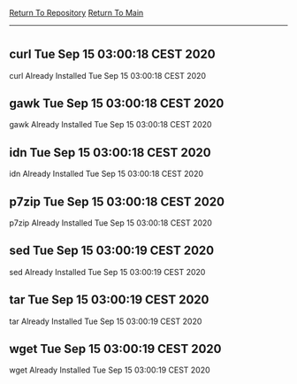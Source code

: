 [Return To Repository](https://github.com/bast69/piholeparser/)
[Return To Main](https://github.com/bast69/piholeparser/blob/master/RecentRunLogs/Mainlog.md)
____________________________________
# 
## curl Tue Sep 15 03:00:18 CEST 2020
curl Already Installed Tue Sep 15 03:00:18 CEST 2020
## gawk Tue Sep 15 03:00:18 CEST 2020
gawk Already Installed Tue Sep 15 03:00:18 CEST 2020
## idn Tue Sep 15 03:00:18 CEST 2020
idn Already Installed Tue Sep 15 03:00:18 CEST 2020
## p7zip Tue Sep 15 03:00:18 CEST 2020
p7zip Already Installed Tue Sep 15 03:00:18 CEST 2020
## sed Tue Sep 15 03:00:19 CEST 2020
sed Already Installed Tue Sep 15 03:00:19 CEST 2020
## tar Tue Sep 15 03:00:19 CEST 2020
tar Already Installed Tue Sep 15 03:00:19 CEST 2020
## wget Tue Sep 15 03:00:19 CEST 2020
wget Already Installed Tue Sep 15 03:00:19 CEST 2020

